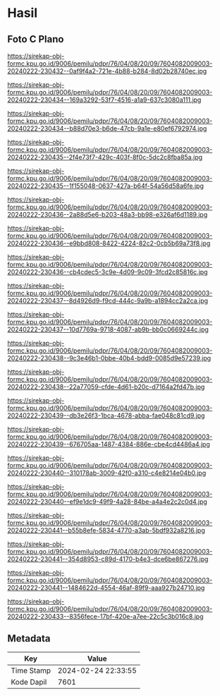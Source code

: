 # Hasil

## Foto C Plano

https://sirekap-obj-formc.kpu.go.id/9006/pemilu/pdpr/76/04/08/20/09/7604082009003-20240222-230432--0af9f4a2-721e-4b88-b284-8d02b28740ec.jpg

https://sirekap-obj-formc.kpu.go.id/9006/pemilu/pdpr/76/04/08/20/09/7604082009003-20240222-230434--169a3292-53f7-4516-a1a9-637c3080a111.jpg

https://sirekap-obj-formc.kpu.go.id/9006/pemilu/pdpr/76/04/08/20/09/7604082009003-20240222-230434--b88d70e3-b6de-47cb-9a1e-e80ef6792974.jpg

https://sirekap-obj-formc.kpu.go.id/9006/pemilu/pdpr/76/04/08/20/09/7604082009003-20240222-230435--2f4e73f7-429c-403f-8f0c-5dc2c8fba85a.jpg

https://sirekap-obj-formc.kpu.go.id/9006/pemilu/pdpr/76/04/08/20/09/7604082009003-20240222-230435--1f155048-0637-427a-b64f-54a56d58a6fe.jpg

https://sirekap-obj-formc.kpu.go.id/9006/pemilu/pdpr/76/04/08/20/09/7604082009003-20240222-230436--2a88d5e6-b203-48a3-bb98-e326af6d1189.jpg

https://sirekap-obj-formc.kpu.go.id/9006/pemilu/pdpr/76/04/08/20/09/7604082009003-20240222-230436--e9bbd808-8422-4224-82c2-0cb5b69a73f8.jpg

https://sirekap-obj-formc.kpu.go.id/9006/pemilu/pdpr/76/04/08/20/09/7604082009003-20240222-230436--cb4cdec5-3c9e-4d09-9c09-3fcd2c85816c.jpg

https://sirekap-obj-formc.kpu.go.id/9006/pemilu/pdpr/76/04/08/20/09/7604082009003-20240222-230437--8d4926d9-f9cd-444c-9a9b-a1894cc2a2ca.jpg

https://sirekap-obj-formc.kpu.go.id/9006/pemilu/pdpr/76/04/08/20/09/7604082009003-20240222-230437--10d7769a-9718-4087-ab9b-bb0c0669244c.jpg

https://sirekap-obj-formc.kpu.go.id/9006/pemilu/pdpr/76/04/08/20/09/7604082009003-20240222-230438--9c3e46b1-0bbe-40b4-bdd9-0085d9e57239.jpg

https://sirekap-obj-formc.kpu.go.id/9006/pemilu/pdpr/76/04/08/20/09/7604082009003-20240222-230438--22a77059-cfde-4d61-b20c-d7164a2fd47b.jpg

https://sirekap-obj-formc.kpu.go.id/9006/pemilu/pdpr/76/04/08/20/09/7604082009003-20240222-230439--db3e26f3-1bca-4678-abba-fae048c81cd9.jpg

https://sirekap-obj-formc.kpu.go.id/9006/pemilu/pdpr/76/04/08/20/09/7604082009003-20240222-230439--676705aa-1487-4384-886e-cbe4cd4486a4.jpg

https://sirekap-obj-formc.kpu.go.id/9006/pemilu/pdpr/76/04/08/20/09/7604082009003-20240222-230440--310178ab-3009-42f0-a310-c4e8214e04b0.jpg

https://sirekap-obj-formc.kpu.go.id/9006/pemilu/pdpr/76/04/08/20/09/7604082009003-20240222-230440--ef9e1dc9-49f9-4a28-84be-a4a4e2c2c0d4.jpg

https://sirekap-obj-formc.kpu.go.id/9006/pemilu/pdpr/76/04/08/20/09/7604082009003-20240222-230441--b55b8efe-5834-4770-a3ab-5bdf932a8216.jpg

https://sirekap-obj-formc.kpu.go.id/9006/pemilu/pdpr/76/04/08/20/09/7604082009003-20240222-230441--354d8953-c89d-4170-b4e3-dce6be867276.jpg

https://sirekap-obj-formc.kpu.go.id/9006/pemilu/pdpr/76/04/08/20/09/7604082009003-20240222-230441--1484622d-4554-46af-89f9-aaa927b24710.jpg

https://sirekap-obj-formc.kpu.go.id/9006/pemilu/pdpr/76/04/08/20/09/7604082009003-20240222-230433--8356fece-17bf-420e-a7ee-22c5c3b016c8.jpg


## Metadata

| Key        | Value               |
| ---------- | ------------------- |
| Time Stamp | 2024-02-24 22:33:55 |
| Kode Dapil | 7601                |



